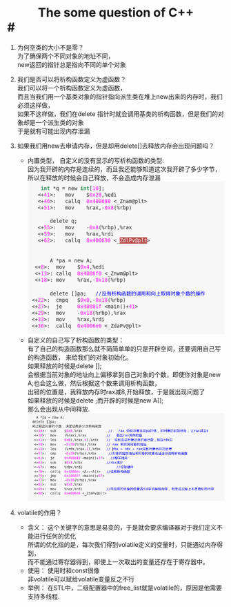 # <center> The some question of C++ </center>#
1. 为何空类的大小不是零？<br>
为了确保两个不同对象的地址不同，<br>
new返回的指针总是指向不同的单个对象<br>

2. 我们是否可以将析构函数定义为虚函数？<br>
我们可以将一个析构函数定义为虚函数，<br>
而且当我们用一个基类对象的指针指向派生类在堆上new出来的内存时，我们必须这样做，<br>
如果不这样做，我们在delete 指针时就会调用基类的析构函数，但是我们的对象却是一个派生类的对象<br>
于是就有可能出现内存泄漏<br>

3. 如果我们用new去申请内存，但是却用delete[]去释放内存会出现问题吗？<br>
     * 内置类型， 自定义的没有显示的写析构函数的类型:<br>
因为我开辟的内存是连续的，而且我还能够知道这次我开辟了多少字节，<br>
所以在释放的时候会自己释放，不会造成内存泄漏<br>
![Alt text](doc/new2.png )
     * 自定义的自己写了析构函数的类型：<br>
有了自己的构造函数那么就不简简单单的只是开辟空间，还要调用自己写的构造函数， 来给我们的对象初始化。<br>
如果释放的时候是delete [];<br>
会根据当前对象的地址向上偏移拿到自己对象的个数，即使你对象是new A;也会这么做，然后根据这个数来调用析构函数，<br>
出错的位置是，我释放内存时rax减8,开始释放，于是就出现问题了 <br>
如果释放的时候是delete ;而开辟的时候是new A[];<br>
那么会出现从中间释放.<br>
![Alt text](doc/new1.png )
4. volatile的作用？<br>
    * 含义：
    这个关键字的意思是易变的，于是就会要求编译器对于我们定义不能进行任何的优化<br>
    所谓的优化指的是，每次我们得到volatile定义的变量时，只能通过内存得到，<br>
    而不能通过寄存器得到，即使上一次取出的变量还存在于寄存器中。<br>
    * 使用：
    使用时和const很像<br>
    非volatile可以赋给volatile变量反之不行<br>
    * 举例：
    在STL中，二级配置器中的free_list就是volatile的，原因是他需要支持多线程.
    


